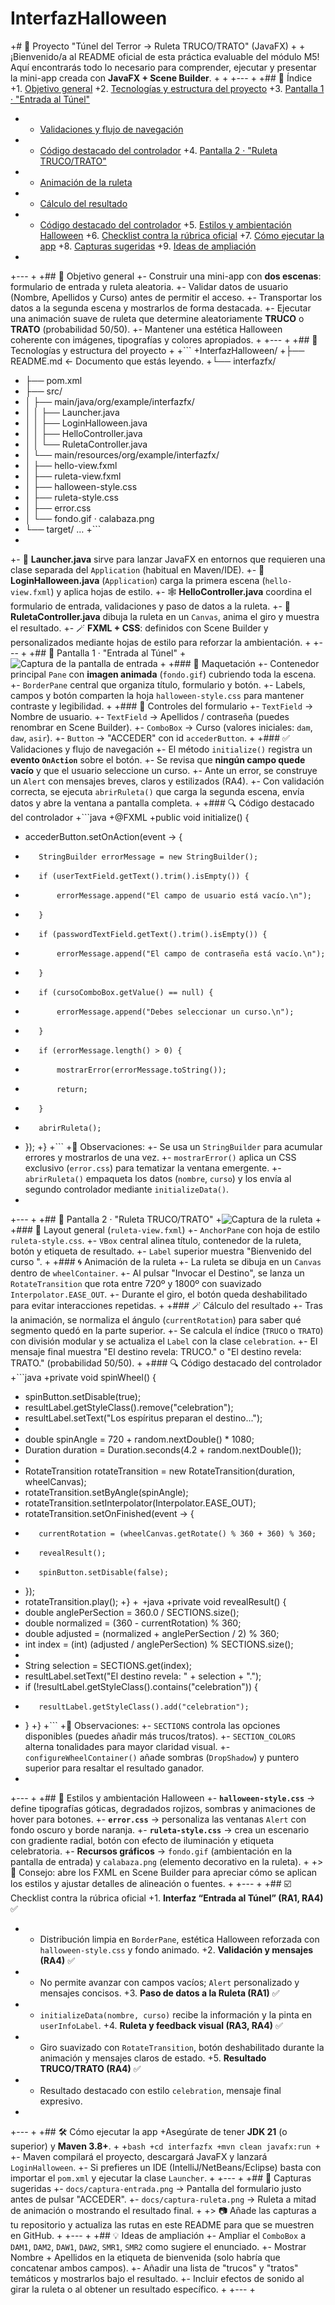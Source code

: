 # InterfazHalloween

+# 🎃 Proyecto "Túnel del Terror → Ruleta TRUCO/TRATO" (JavaFX)
+
+¡Bienvenido/a al README oficial de esta práctica evaluable del módulo M5! Aquí encontrarás todo lo necesario para comprender, ejecutar y presentar la mini-app creada con **JavaFX + Scene Builder**. 
+
+
+---
+
+## 🧭 Índice
+1. [Objetivo general](#-objetivo-general)
+2. [Tecnologías y estructura del proyecto](#-tecnologías-y-estructura-del-proyecto)
+3. [Pantalla 1 · "Entrada al Túnel"](#-pantalla-1--entrada-al-túnel)
+   - [Validaciones y flujo de navegación](#validaciones-y-flujo-de-navegación)
+   - [Código destacado del controlador](#código-destacado-del-controlador)
+4. [Pantalla 2 · "Ruleta TRUCO/TRATO"](#-pantalla-2--ruleta-trucotrato)
+   - [Animación de la ruleta](#animación-de-la-ruleta)
+   - [Cálculo del resultado](#cálculo-del-resultado)
+   - [Código destacado del controlador](#código-destacado-del-controlador-1)
+5. [Estilos y ambientación Halloween](#-estilos-y-ambientación-halloween)
+6. [Checklist contra la rúbrica oficial](#-checklist-contra-la-rúbrica-oficial)
+7. [Cómo ejecutar la app](#-cómo-ejecutar-la-app)
+8. [Capturas sugeridas](#-capturas-sugeridas)
+9. [Ideas de ampliación](#-ideas-de-ampliación)
+
+---
+
+## 🎯 Objetivo general
+- Construir una mini-app con **dos escenas**: formulario de entrada y ruleta aleatoria.
+- Validar datos de usuario (Nombre, Apellidos y Curso) antes de permitir el acceso.
+- Transportar los datos a la segunda escena y mostrarlos de forma destacada.
+- Ejecutar una animación suave de ruleta que determine aleatoriamente **TRUCO** o **TRATO** (probabilidad 50/50).
+- Mantener una estética Halloween coherente con imágenes, tipografías y colores apropiados.
+
+---
+
+## 🧱 Tecnologías y estructura del proyecto
+
+```
+InterfazHalloween/
+├── README.md  ← Documento que estás leyendo.
+└── interfazfx/
+    ├── pom.xml
+    ├── src/
+    │   ├── main/java/org/example/interfazfx/
+    │   │   ├── Launcher.java
+    │   │   ├── LoginHalloween.java
+    │   │   ├── HelloController.java
+    │   │   └── RuletaController.java
+    │   └── main/resources/org/example/interfazfx/
+    │       ├── hello-view.fxml
+    │       ├── ruleta-view.fxml
+    │       ├── halloween-style.css
+    │       ├── ruleta-style.css
+    │       ├── error.css
+    │       └── fondo.gif · calabaza.png
+    └── target/ …
+```
+
+- 🧩 **Launcher.java** sirve para lanzar JavaFX en entornos que requieren una clase separada del `Application` (habitual en Maven/IDE).
+- 🚪 **LoginHalloween.java** (`Application`) carga la primera escena (`hello-view.fxml`) y aplica hojas de estilo.
+- 🕸️ **HelloController.java** coordina el formulario de entrada, validaciones y paso de datos a la ruleta.
+- 🎡 **RuletaController.java** dibuja la ruleta en un `Canvas`, anima el giro y muestra el resultado.
+- 🪄 **FXML + CSS**: definidos con Scene Builder y personalizados mediante hojas de estilo para reforzar la ambientación.
+
+---
+
+## 🚪 Pantalla 1 · "Entrada al Túnel"
+![Captura de la pantalla de entrada](docs/captura-entrada.png) <!-- Sustituye la ruta por la de tu imagen real -->
+
+### 🎨 Maquetación
+- Contenedor principal `Pane` con **imagen animada** (`fondo.gif`) cubriendo toda la escena.
+- `BorderPane` central que organiza título, formulario y botón.
+- Labels, campos y botón comparten la hoja `halloween-style.css` para mantener contraste y legibilidad.
+
+### 📝 Controles del formulario
+- `TextField` → Nombre de usuario.
+- `TextField` → Apellidos / contraseña (puedes renombrar en Scene Builder).
+- `ComboBox` → Curso (valores iniciales: `dam`, `daw`, `asir`).
+- `Button` → "ACCEDER" con id `accederButton`.
+
+### ✅ Validaciones y flujo de navegación
+- El método `initialize()` registra un **evento `OnAction`** sobre el botón.
+- Se revisa que **ningún campo quede vacío** y que el usuario seleccione un curso.
+- Ante un error, se construye un `Alert` con mensajes breves, claros y estilizados (RA4).
+- Con validación correcta, se ejecuta `abrirRuleta()` que carga la segunda escena, envía datos y abre la ventana a pantalla completa.
+
+### 🔍 Código destacado del controlador
+```java
+@FXML
+public void initialize() {
+    accederButton.setOnAction(event -> {
+        StringBuilder errorMessage = new StringBuilder();
+        if (userTextField.getText().trim().isEmpty()) {
+            errorMessage.append("El campo de usuario está vacío.\n");
+        }
+        if (passwordTextField.getText().trim().isEmpty()) {
+            errorMessage.append("El campo de contraseña está vacío.\n");
+        }
+        if (cursoComboBox.getValue() == null) {
+            errorMessage.append("Debes seleccionar un curso.\n");
+        }
+        if (errorMessage.length() > 0) {
+            mostrarError(errorMessage.toString());
+            return;
+        }
+        abrirRuleta();
+    });
+}
+```
+📌 Observaciones:
+- Se usa un `StringBuilder` para acumular errores y mostrarlos de una vez.
+- `mostrarError()` aplica un CSS exclusivo (`error.css`) para tematizar la ventana emergente.
+- `abrirRuleta()` empaqueta los datos (`nombre`, `curso`) y los envía al segundo controlador mediante `initializeData()`.
+
+---
+
+## 🎡 Pantalla 2 · "Ruleta TRUCO/TRATO"
+![Captura de la ruleta](docs/captura-ruleta.png) <!-- Sustituye la ruta por la de tu imagen real -->
+
+### 📐 Layout general (`ruleta-view.fxml`)
+- `AnchorPane` con hoja de estilo `ruleta-style.css`.
+- `VBox` central alinea título, contenedor de la ruleta, botón y etiqueta de resultado.
+- `Label` superior muestra "Bienvenido <Nombre> del curso <Curso>".
+
+### 🌀 Animación de la ruleta
+- La ruleta se dibuja en un `Canvas` dentro de `wheelContainer`.
+- Al pulsar "Invocar el Destino", se lanza un `RotateTransition` que rota entre 720º y 1800º con suavizado `Interpolator.EASE_OUT`.
+- Durante el giro, el botón queda deshabilitado para evitar interacciones repetidas.
+
+### 🪄 Cálculo del resultado
+- Tras la animación, se normaliza el ángulo (`currentRotation`) para saber qué segmento quedó en la parte superior.
+- Se calcula el índice (`TRUCO` o `TRATO`) con división modular y se actualiza el `Label` con la clase `celebration`.
+- El mensaje final muestra "El destino revela: TRUCO." o "El destino revela: TRATO." (probabilidad 50/50).
+
+### 🔍 Código destacado del controlador
+```java
+private void spinWheel() {
+    spinButton.setDisable(true);
+    resultLabel.getStyleClass().remove("celebration");
+    resultLabel.setText("Los espíritus preparan el destino...");
+
+    double spinAngle = 720 + random.nextDouble() * 1080;
+    Duration duration = Duration.seconds(4.2 + random.nextDouble());
+
+    RotateTransition rotateTransition = new RotateTransition(duration, wheelCanvas);
+    rotateTransition.setByAngle(spinAngle);
+    rotateTransition.setInterpolator(Interpolator.EASE_OUT);
+    rotateTransition.setOnFinished(event -> {
+        currentRotation = (wheelCanvas.getRotate() % 360 + 360) % 360;
+        revealResult();
+        spinButton.setDisable(false);
+    });
+    rotateTransition.play();
+}
+```
+```java
+private void revealResult() {
+    double anglePerSection = 360.0 / SECTIONS.size();
+    double normalized = (360 - currentRotation) % 360;
+    double adjusted = (normalized + anglePerSection / 2) % 360;
+    int index = (int) (adjusted / anglePerSection) % SECTIONS.size();
+
+    String selection = SECTIONS.get(index);
+    resultLabel.setText("El destino revela: " + selection + ".");
+    if (!resultLabel.getStyleClass().contains("celebration")) {
+        resultLabel.getStyleClass().add("celebration");
+    }
+}
+```
+📌 Observaciones:
+- `SECTIONS` controla las opciones disponibles (puedes añadir más trucos/tratos).
+- `SECTION_COLORS` alterna tonalidades para mayor claridad visual.
+- `configureWheelContainer()` añade sombras (`DropShadow`) y puntero superior para resaltar el resultado ganador.
+
+---
+
+## 🧛 Estilos y ambientación Halloween
+- **`halloween-style.css`** → define tipografías góticas, degradados rojizos, sombras y animaciones de hover para botones.
+- **`error.css`** → personaliza las ventanas `Alert` con fondo oscuro y borde naranja.
+- **`ruleta-style.css`** → crea un escenario con gradiente radial, botón con efecto de iluminación y etiqueta celebratoria.
+- **Recursos gráficos** → `fondo.gif` (ambientación en la pantalla de entrada) y `calabaza.png` (elemento decorativo en la ruleta).
+
+> 🎨 Consejo: abre los FXML en Scene Builder para apreciar cómo se aplican los estilos y ajustar detalles de alineación o fuentes.
+
+---
+
+## ☑️ Checklist contra la rúbrica oficial
+1. **Interfaz “Entrada al Túnel” (RA1, RA4)** ✅
+   - Distribución limpia en `BorderPane`, estética Halloween reforzada con `halloween-style.css` y fondo animado.
+2. **Validación y mensajes (RA4)** ✅
+   - No permite avanzar con campos vacíos; `Alert` personalizado y mensajes concisos.
+3. **Paso de datos a la Ruleta (RA1)** ✅
+   - `initializeData(nombre, curso)` recibe la información y la pinta en `userInfoLabel`.
+4. **Ruleta y feedback visual (RA3, RA4)** ✅
+   - Giro suavizado con `RotateTransition`, botón deshabilitado durante la animación y mensajes claros de estado.
+5. **Resultado TRUCO/TRATO (RA4)** ✅
+   - Resultado destacado con estilo `celebration`, mensaje final expresivo.
+
+---
+
+## 🛠️ Cómo ejecutar la app
+Asegúrate de tener **JDK 21** (o superior) y **Maven 3.8+**.
+
+```bash
+cd interfazfx
+mvn clean javafx:run
+```
+- Maven compilará el proyecto, descargará JavaFX y lanzará `LoginHalloween`.
+- Si prefieres un IDE (IntelliJ/NetBeans/Eclipse) basta con importar el `pom.xml` y ejecutar la clase `Launcher`.
+
+---
+
+## 📸 Capturas sugeridas
+- `docs/captura-entrada.png` → Pantalla del formulario justo antes de pulsar "ACCEDER".
+- `docs/captura-ruleta.png` → Ruleta a mitad de animación o mostrando el resultado final.
+
+> 📷 Añade las capturas a tu repositorio y actualiza las rutas en este README para que se muestren en GitHub.
+
+---
+
+## 💡 Ideas de ampliación
+- Ampliar el `ComboBox` a `DAM1`, `DAM2`, `DAW1`, `DAW2`, `SMR1`, `SMR2` como sugiere el enunciado.
+- Mostrar Nombre + Apellidos en la etiqueta de bienvenida (solo habría que concatenar ambos campos).
+- Añadir una lista de "trucos" y "tratos" temáticos y mostrarlos bajo el resultado.
+- Incluir efectos de sonido al girar la ruleta o al obtener un resultado específico.
+
+---
+
